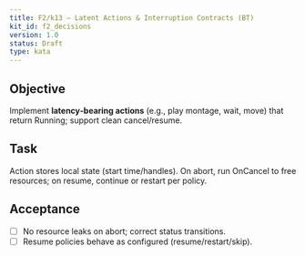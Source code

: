 ```yaml
---
title: F2/k13 — Latent Actions & Interruption Contracts (BT)
kit_id: f2_decisions
version: 1.0
status: Draft
type: kata
---
```

## Objective
Implement **latency‑bearing actions** (e.g., play montage, wait, move) that return Running; support clean cancel/resume.
## Task
Action stores local state (start time/handles). On abort, run OnCancel to free resources; on resume, continue or restart per policy.
## Acceptance
- [ ] No resource leaks on abort; correct status transitions.
- [ ] Resume policies behave as configured (resume/restart/skip).